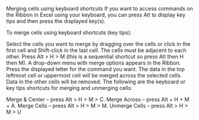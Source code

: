 Merging cells using keyboard shortcuts
If you want to access commands on the Ribbon in Excel using your keyboard, you can press Alt to display key tips and then press the displayed key(s).

To merge cells using keyboard shortcuts (key tips):

Select the cells you want to merge by dragging over the cells or click in the first cell and Shift-click in the last cell. The cells must be adjacent to each other.
Press Alt > H > M (this is a sequential shortcut so press Alt then H then M). A drop-down menu with merge options appears in the Ribbon.
Press the displayed letter for the command you want. The data in the top leftmost cell or uppermost cell will be merged across the selected cells. Data in the other cells will be removed.
The following are the keyboard or key tips shortcuts for merging and unmerging cells:

Merge & Center – press Alt > H > M > C.
Merge Across – press Alt + H + M + A.
Merge Cells – press Alt > H > M > M.
Unmerge Cells – press Alt > H > M > U
